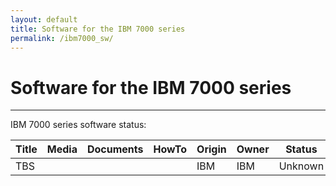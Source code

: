 ```yaml
---
layout: default
title: Software for the IBM 7000 series
permalink: /ibm7000_sw/
---
```


# Software for the IBM 7000 series

---

IBM 7000 series software status:

| Title   | Media                                                | Documents | HowTo | Origin | Owner | Status                                |
| ------- | ---------------------------------------------------- | --------- | ----- | ------ | ----- | ------------------------------------- |
| TBS |     |           |       | IBM    | IBM   | Unknown |
